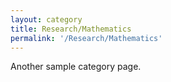 ```yaml
---
layout: category
title: Research/Mathematics
permalink: '/Research/Mathematics'
---
```


Another sample category page.
